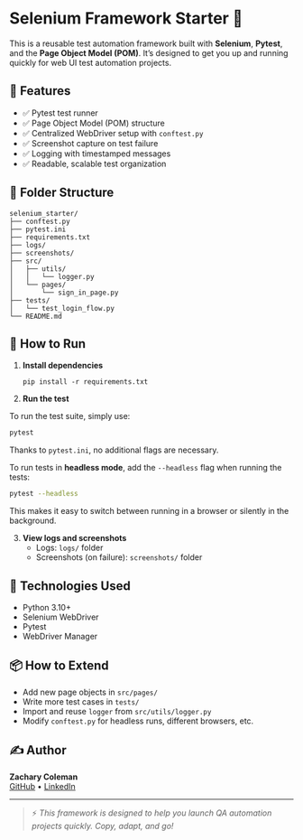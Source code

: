 # Selenium Framework Starter 🚀

This is a reusable test automation framework built with **Selenium**, **Pytest**, and the **Page Object Model (POM)**. It’s designed to get you up and running quickly for web UI test automation projects.

## 🔧 Features

- ✅ Pytest test runner
- ✅ Page Object Model (POM) structure
- ✅ Centralized WebDriver setup with `conftest.py`
- ✅ Screenshot capture on test failure
- ✅ Logging with timestamped messages
- ✅ Readable, scalable test organization

## 📁 Folder Structure

```
selenium_starter/
├── conftest.py
├── pytest.ini
├── requirements.txt
├── logs/
├── screenshots/
├── src/
│   ├── utils/
│   │   └── logger.py
│   └── pages/
│       └── sign_in_page.py
├── tests/
│   └── test_login_flow.py
└── README.md
```

## 🚀 How to Run

1. **Install dependencies**  
   ```
   pip install -r requirements.txt
   ```

2. **Run the test**

To run the test suite, simply use:

```bash
pytest
```

Thanks to `pytest.ini`, no additional flags are necessary.

To run tests in **headless mode**, add the `--headless` flag when running the tests:

```bash
pytest --headless
```

This makes it easy to switch between running in a browser or silently in the background.


3. **View logs and screenshots**  
   - Logs: `logs/` folder  
   - Screenshots (on failure): `screenshots/` folder

## 🧱 Technologies Used

- Python 3.10+
- Selenium WebDriver
- Pytest
- WebDriver Manager

## 📦 How to Extend

- Add new page objects in `src/pages/`
- Write more test cases in `tests/`
- Import and reuse `logger` from `src/utils/logger.py`
- Modify `conftest.py` for headless runs, different browsers, etc.

## ✍️ Author

**Zachary Coleman**  
[GitHub](https://github.com/ZColeman8) • [LinkedIn](https://www.linkedin.com/in/zachary-coleman-4bb4a9a4/)

---

> ⚡ *This framework is designed to help you launch QA automation projects quickly. Copy, adapt, and go!*